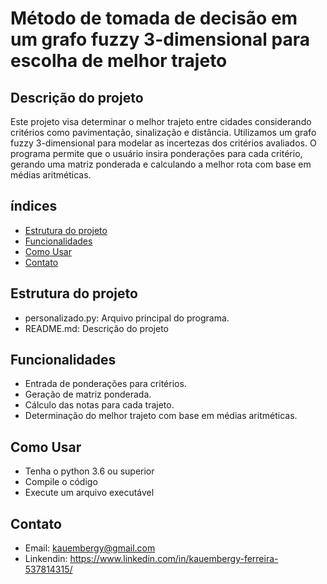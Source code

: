 # Método de tomada de decisão em um grafo fuzzy 3-dimensional para escolha de melhor trajeto

## Descrição do projeto
  Este projeto visa determinar o melhor trajeto entre cidades considerando critérios como pavimentação, sinalização e distância. Utilizamos um grafo fuzzy 3-dimensional para modelar as incertezas dos critérios avaliados. O programa permite que o usuário insira ponderações para cada critério, gerando uma matriz ponderada e calculando a melhor rota com base em médias aritméticas.

## índices

- [Estrutura do projeto](#estrutura_do_projeto)
- [Funcionalidades](#Funcionalidades)
- [Como Usar](#como_usar)
- [Contato](#Contato)

## Estrutura do projeto
- personalizado.py: Arquivo principal do programa.
- README.md: Descrição do projeto

## Funcionalidades
- Entrada de ponderações para critérios.
- Geração de matriz ponderada.
- Cálculo das notas para cada trajeto.
- Determinação do melhor trajeto com base em médias aritméticas.

## Como Usar
- Tenha o python 3.6 ou superior
- Compile o código
- Execute um arquivo executável

## Contato

- Email: kauembergy@gmail.com
- Linkendin: https://www.linkedin.com/in/kauembergy-ferreira-537814315/
